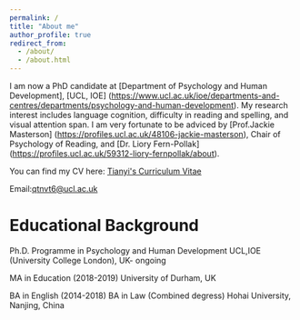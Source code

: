 ```yaml
---
permalink: /
title: "About me"
author_profile: true
redirect_from: 
  - /about/
  - /about.html
---
```


I am now a PhD candidate at [Department of Psychology and Human Development], [UCL, IOE] (https://www.ucl.ac.uk/ioe/departments-and-centres/departments/psychology-and-human-development). My research interest includes language cognition, difficulty in reading and spelling, and visual attention span.
I am very fortunate to be adviced by [Prof.Jackie Masterson] (https://profiles.ucl.ac.uk/48106-jackie-masterson), Chair of Psychology of Reading, and [Dr. Liory Fern-Pollak] (https://profiles.ucl.ac.uk/59312-liory-fernpollak/about).

You can find my CV here: [Tianyi's Curriculum Vitae](.../assets/Curriculum_Vitae.pdf)

Email:qtnvt6@ucl.ac.uk

Educational Background
======
Ph.D. Programme in Psychology and Human Development
UCL,IOE (University College London), UK- ongoing

MA in Education (2018-2019)
University of Durham, UK

BA in English (2014-2018)
BA in Law (Combined degress)
Hohai University, Nanjing, China
